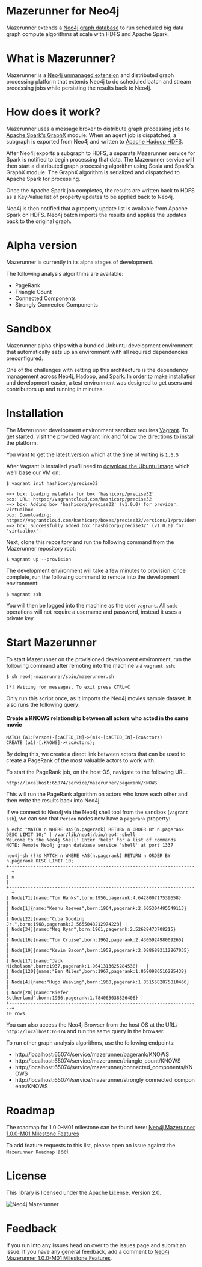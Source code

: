 Mazerunner for Neo4j
================

Mazerunner extends a [Neo4j graph database](http://www.neo4j.com) to run scheduled big data graph compute algorithms at scale with HDFS and Apache Spark.

What is Mazerunner?
================

Mazerunner is a [Neo4j unmanaged extension](http://neo4j.com/docs/stable/server-unmanaged-extensions.html) and distributed graph processing platform that extends Neo4j to do scheduled batch and stream processing jobs while persisting the results back to Neo4j.

How does it work?
================

Mazerunner uses a message broker to distribute graph processing jobs to [Apache Spark's GraphX](https://spark.apache.org/graphx/) module. When an agent job is dispatched, a subgraph is exported from Neo4j and written to [Apache Hadoop HDFS](https://hadoop.apache.org/docs/r2.4.1/hadoop-project-dist/hadoop-hdfs/HdfsUserGuide.html).

After Neo4j exports a subgraph to HDFS, a separate Mazerunner service for Spark is notified to begin processing that data. The Mazerunner service will then start a distributed graph processing algorithm using Scala and Spark's GraphX module. The GraphX algorithm is serialized and dispatched to Apache Spark for processing.

Once the Apache Spark job completes, the results are written back to HDFS as a Key-Value list of property updates to be applied back to Neo4j.

Neo4j is then notified that a property update list is available from Apache Spark on HDFS. Neo4j batch imports the results and applies the updates back to the original graph.

Alpha version
================

Mazerunner is currently in its alpha stages of development.

The following analysis algorithms are available:

 * PageRank
 * Triangle Count
 * Connected Components
 * Strongly Connected Components

Sandbox
================

Mazerunner alpha ships with a bundled Unbuntu development environment that automatically sets up an environment with all required dependencies preconfigured.

One of the challenges with setting up this architecture is the dependency management across Neo4j, Hadoop, and Spark. In order to make installation and development easier, a test environment was designed to get users and contributors up and running in minutes.

Installation
================

The Mazerunner development environment sandbox requires [Vagrant](https://docs.vagrantup.com/v2/getting-started/index.html). To get started, visit the provided Vagrant link and follow the directions to install the platform.

You want to get the [latest version](https://www.vagrantup.com/downloads.html) which at the time of writing is `1.6.5`

After Vagrant is installed you'll need to [download the Ubuntu image](https://docs.vagrantup.com/v2/getting-started/index.html) which we'll base our VM on:

    $ vagrant init hashicorp/precise32

    ==> box: Loading metadata for box 'hashicorp/precise32'
    box: URL: https://vagrantcloud.com/hashicorp/precise32
    ==> box: Adding box 'hashicorp/precise32' (v1.0.0) for provider: virtualbox
    box: Downloading: https://vagrantcloud.com/hashicorp/boxes/precise32/versions/1/providers/virtualbox.box
    ==> box: Successfully added box 'hashicorp/precise32' (v1.0.0) for 'virtualbox'!

Next, clone this repository and run the following command from the Mazerunner repository root:

    $ vagrant up --provision

The development environment will take a few minutes to provision, once complete, run the following command to remote into the development environment:

    $ vagrant ssh

You will then be logged into the machine as the user `vagrant`. All `sudo` operations will not require a username and password, instead it uses a private key.

Start Mazerunner
================

To start Mazerunner on the provisioned development environment, run the following command after remoting into the machine via `vagrant ssh`:

    $ sh neo4j-mazerunner/sbin/mazerunner.sh

    [*] Waiting for messages. To exit press CTRL+C

Only run this script once, as it imports the Neo4j movies sample dataset. It also runs the following query:

#### Create a KNOWS relationship between all actors who acted in the same movie

    MATCH (a1:Person)-[:ACTED_IN]->(m)<-[:ACTED_IN]-(coActors)
    CREATE (a1)-[:KNOWS]->(coActors);

By doing this, we create a direct link between actors that can be used to create a PageRank of the most valuable actors to work with.

To start the PageRank job, on the host OS, navigate to the following URL:

    http://localhost:65074/service/mazerunner/pagerank/KNOWS

This will run the PageRank algorithm on actors who know each other and then write the results back into Neo4j.

If we connect to Neo4j via the Neo4j shell tool from the sandbox (`vagrant ssh`), we can see that `Person` nodes now have a `pagerank` property:

    $ echo "MATCH n WHERE HAS(n.pagerank) RETURN n ORDER BY n.pagerank DESC LIMIT 10;" | /var/lib/neo4j/bin/neo4j-shell
    Welcome to the Neo4j Shell! Enter 'help' for a list of commands
    NOTE: Remote Neo4j graph database service 'shell' at port 1337

    neo4j-sh (?)$ MATCH n WHERE HAS(n.pagerank) RETURN n ORDER BY n.pagerank DESC LIMIT 10;
    +-----------------------------------------------------------------------+
    | n                                                                     |
    +-----------------------------------------------------------------------+
    | Node[71]{name:"Tom Hanks",born:1956,pagerank:4.642800717539658}         |
    | Node[1]{name:"Keanu Reeves",born:1964,pagerank:2.605304495549113}       |
    | Node[22]{name:"Cuba Gooding Jr.",born:1968,pagerank:2.5655048212974223} |
    | Node[34]{name:"Meg Ryan",born:1961,pagerank:2.52628473708215}           |
    | Node[16]{name:"Tom Cruise",born:1962,pagerank:2.430592498009265}        |
    | Node[19]{name:"Kevin Bacon",born:1958,pagerank:2.0886893112867035}      |
    | Node[17]{name:"Jack Nicholson",born:1937,pagerank:1.9641313625284538}   |
    | Node[120]{name:"Ben Miles",born:1967,pagerank:1.8680986516285438}       |
    | Node[4]{name:"Hugo Weaving",born:1960,pagerank:1.8515582875810466}      |
    | Node[20]{name:"Kiefer Sutherland",born:1966,pagerank:1.784065038526406} |
    +-----------------------------------------------------------------------+
    10 rows

You can also access the Neo4j Browser from the host OS at the URL: `http://localhost:65074` and run the same query in the browser.

To run other graph analysis algorithms, use the following endpoints:

 * http://localhost:65074/service/mazerunner/pagerank/KNOWS
 * http://localhost:65074/service/mazerunner/triangle_count/KNOWS
 * http://localhost:65074/service/mazerunner/connected_components/KNOWS
 * http://localhost:65074/service/mazerunner/strongly_connected_components/KNOWS

Roadmap
================

The roadmap for 1.0.0-M01 milestone can be found here: [Neo4j Mazerunner 1.0.0-M01 Milestone Features](https://github.com/kbastani/neo4j-mazerunner/issues/1)

To add feature requests to this list, please open an issue against the `Mazerunner Roadmap` label.

License
================

This library is licensed under the Apache License, Version 2.0.

![Neo4j Mazerunner](http://i.imgur.com/wCZKXNO.png)

Feedback
================

If you run into any issues head on over to the issues page and submit an issue. If you have any general feedback, add a comment to [Neo4j Mazerunner 1.0.0-M01 Milestone Features](https://github.com/kbastani/neo4j-mazerunner/issues/1).
